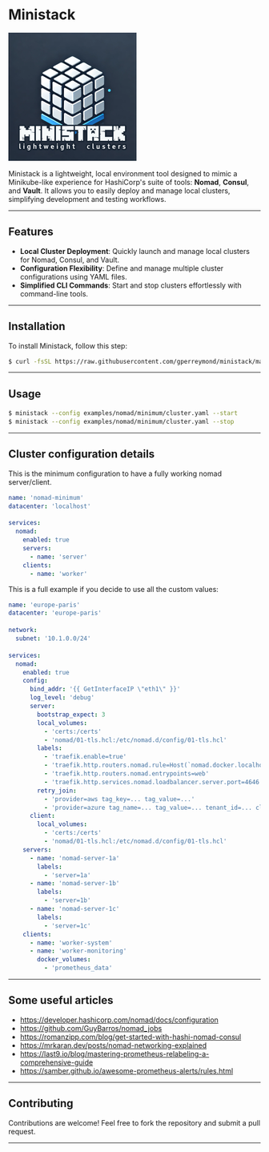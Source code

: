 # Ministack

![Logo of Ministack](images/logo-256.png)

Ministack is a lightweight, local environment tool designed to mimic a Minikube-like experience for HashiCorp's suite of tools: **Nomad**, **Consul**, and **Vault**. It allows you to easily deploy and manage local clusters, simplifying development and testing workflows.

---

## Features

- **Local Cluster Deployment**: Quickly launch and manage local clusters for Nomad, Consul, and Vault.
- **Configuration Flexibility**: Define and manage multiple cluster configurations using YAML files.
- **Simplified CLI Commands**: Start and stop clusters effortlessly with command-line tools.

---

## Installation

To install Ministack, follow this step:

```sh
$ curl -fsSL https://raw.githubusercontent.com/gperreymond/ministack/main/install | bash
```

---

## Usage

```sh
$ ministack --config examples/nomad/minimum/cluster.yaml --start
$ ministack --config examples/nomad/minimum/cluster.yaml --stop
```

---

## Cluster configuration details

This is the minimum configuration to have a fully working nomad server/client.

```yaml
name: 'nomad-minimum'
datacenter: 'localhost'

services:
  nomad:
    enabled: true
    servers:
      - name: 'server'
    clients:
      - name: 'worker'
```

This is a full example if you decide to use all the custom values:

```yaml
name: 'europe-paris'
datacenter: 'europe-paris'

network:
  subnet: '10.1.0.0/24'

services:
  nomad:
    enabled: true
    config:
      bind_addr: '{{ GetInterfaceIP \"eth1\" }}'
      log_level: 'debug'
      server:
        bootstrap_expect: 3
        local_volumes:
          - 'certs:/certs'
          - 'nomad/01-tls.hcl:/etc/nomad.d/config/01-tls.hcl'
        labels:
          - 'traefik.enable=true'
          - 'traefik.http.routers.nomad.rule=Host(`nomad.docker.localhost`)'
          - 'traefik.http.routers.nomad.entrypoints=web'
          - 'traefik.http.services.nomad.loadbalancer.server.port=4646'
        retry_join:
          - 'provider=aws tag_key=... tag_value=...'
          - 'provider=azure tag_name=... tag_value=... tenant_id=... client_id=... subscription_id=... secret_access_key=...'
      client:
        local_volumes:
          - 'certs:/certs'
          - 'nomad/01-tls.hcl:/etc/nomad.d/config/01-tls.hcl'
    servers:
      - name: 'nomad-server-1a'
        labels:
          - 'server=1a'
      - name: 'nomad-server-1b'
        labels:
          - 'server=1b'
      - name: 'nomad-server-1c'
        labels:
          - 'server=1c'
    clients:
      - name: 'worker-system'
      - name: 'worker-monitoring'
        docker_volumes:
          - 'prometheus_data'
```

---

## Some useful articles

* https://developer.hashicorp.com/nomad/docs/configuration
* https://github.com/GuyBarros/nomad_jobs
* https://romanzipp.com/blog/get-started-with-hashi-nomad-consul
* https://mrkaran.dev/posts/nomad-networking-explained
* https://last9.io/blog/mastering-prometheus-relabeling-a-comprehensive-guide
* https://samber.github.io/awesome-prometheus-alerts/rules.html

---

## Contributing

Contributions are welcome! Feel free to fork the repository and submit a pull request.

---
